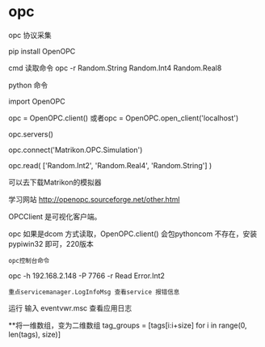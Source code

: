 # opc
opc 协议采集


pip install OpenOPC

cmd 读取命令
opc -r Random.String Random.Int4 Random.Real8

python 命令

import OpenOPC

opc = OpenOPC.client() 或者opc = OpenOPC.open_client('localhost')


opc.servers()


opc.connect('Matrikon.OPC.Simulation')

opc.read( ['Random.Int2', 'Random.Real4', 'Random.String'] )

可以去下载Matrikon的模拟器

学习网站
http://openopc.sourceforge.net/other.html

OPCClient 是可视化客户端。


opc 如果是dcom 方式读取，OpenOPC.client() 会包pythoncom 不存在，安装pypiwin32 即可，220版本


    opc控制台命令
opc -h 192.168.2.148 -P 7766 -r Read Error.Int2



    重点servicemanager.LogInfoMsg 查看service 报错信息

运行 输入 eventvwr.msc 查看应用日志


**将一维数组，变为二维数组
  tag_groups = [tags[i:i+size] for i in range(0, len(tags), size)]
